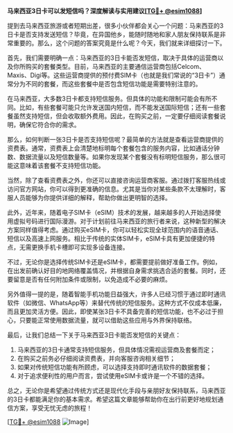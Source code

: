 **马来西亚3日卡可以发短信吗？深度解读与实用建议[[TG💪+ @esim1088](https://t.me/s/esim1088)]**

提到去马来西亚旅游或者短期出差，很多小伙伴都会关心一个问题：马来西亚的3日卡是否支持发送短信？毕竟，在异国他乡，能随时随地和家人朋友保持联系是非常重要的。那么，这个问题的答案究竟是什么呢？今天，我们就来详细探讨一下。

首先，我们需要明确一点：马来西亚的3日卡能否发短信，取决于具体的运营商以及你所购买的套餐类型。目前，马来西亚的主要通信运营商包括Celcom、Maxis、Digi等。这些运营商提供的预付费SIM卡（也就是我们常说的“3日卡”）通常分为不同的套餐，而这些套餐中是否包含短信功能是需要特别注意的。

在马来西亚，大多数3日卡都支持短信服务。但具体的功能和限制可能会有所不同。比如，有些套餐可能只允许发送国内短信，而不能发送国际短信；还有一些套餐虽然支持短信，但会收取额外费用。因此，在购买之前，一定要仔细阅读套餐说明，确保它符合你的需求。

那么，如何判断一张3日卡是否支持短信呢？最简单的方法就是查看运营商提供的资费表。通常，资费表上会清楚地标明每个套餐包含的服务内容，比如通话分钟数、数据流量以及短信数量等。如果你发现某个套餐没有标明短信服务，那么很可能这意味着该套餐不支持短信功能。

当然，除了查看资费表之外，你还可以直接咨询运营商客服。通过拨打客服热线或访问官方网站，你可以得到更准确的信息。尤其是当你对某些条款不太理解时，客服人员能够为你提供详细的解释，帮助你做出更明智的选择。

此外，近年来，随着电子SIM卡（eSIM）技术的发展，越来越多的人开始选择使用虚拟号码进行国际漫游。对于计划前往马来西亚的旅行者来说，这种新型的解决方案同样值得考虑。通过购买eSIM卡，你可以轻松实现全球范围内的语音通话、短信以及高速上网服务。相比于传统的实体SIM卡，eSIM卡具有更加便捷的特点，无需更换手机卡槽即可实现多设备连接。

不过，无论你是选择传统SIM卡还是eSIM卡，都需要提前做好准备工作。例如，在出发前确认好目的地网络覆盖情况，并根据自身需求挑选合适的套餐。同时，还要留意是否有任何附加条件或限制，以免造成不必要的麻烦。

另外值得一提的是，随着智能手机功能日益强大，许多人已经习惯于通过即时通讯软件（如微信、WhatsApp等）来替代传统的短信服务。这种方式不仅成本低廉，而且更加灵活方便。因此，即使某张3日卡不具备完善的短信功能，也不必过于担心，只要能正常使用数据流量，就可以借助这些应用与外界保持联络。

最后，让我们总结一下关于马来西亚3日卡能否发短信的关键点：

1. 马来西亚的3日卡通常支持短信服务，但具体情况需视运营商及套餐而定；
2. 在购买之前务必仔细阅读资费表，并向客服咨询相关细节；
3. 如果对传统短信功能有所顾虑，可以选择支持即时通讯软件的数据套餐；
4. 对于追求便利性的用户而言，尝试使用eSIM卡或许是一个不错的选择。

总之，无论你是希望通过传统方式还是现代化手段与亲朋好友保持联系，马来西亚的3日卡都能满足你的基本需求。希望这篇文章能够帮助你在出行前更好地规划通信方案，享受无忧无虑的旅程！

[[TG💪+ @esim1088](https://t.me/s/esim1088) ![Image](https://i.postimg.cc/4NQfJmqS/Snipaste-2025-05-13-00-14-12.png)]